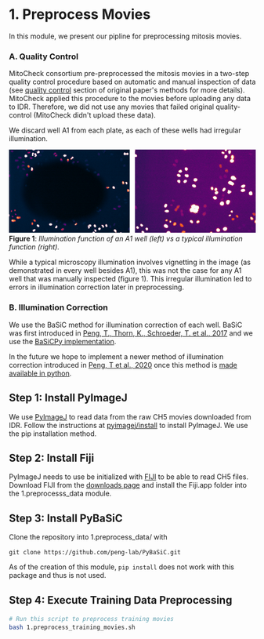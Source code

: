 # 1. Preprocess Movies

In this module, we present our pipline for preprocessing mitosis movies.

### A. Quality Control

MitoCheck consortium pre-preprocessed the mitosis movies in a two-step quality control procedure based on automatic and manual inspection of data (see [quality control](https://static-content.springer.com/esm/art%3A10.1038%2Fnature08869/MediaObjects/41586_2010_BFnature08869_MOESM58_ESM.pdf) section of original paper's methods for more details).
MitoCheck applied this procedure to the movies before uploading any data to IDR.
Therefore, we did not use any movies that failed original quality-control (MitoCheck didn't upload these data).

We discard well A1 from each plate, as each of these wells had irregular illumination. 

![Illumination Functions](images/illumination_functions.png "Illumination Functions")
**Figure 1**: *Illumination function of an A1 well (left) vs a typical illumination function (right).*

While a typical microscopy illumination involves vignetting in the image (as demonstrated in every well besides A1), this was not the case for any A1 well that was manually inspected (figure 1).
This irregular illumination led to errors in illumination correction later in preprocessing.

### B. Illumination Correction 

We use the BaSiC method for illumination correction of each well.
BaSiC was first introduced in [Peng, T., Thorn, K., Schroeder, T. et al., 2017](https://doi.org/10.1038/ncomms14836) and we use the [BaSiCPy implementation](https://github.com/peng-lab/BaSiCPy).

In the future we hope to implement a newer method of illumination correction introduced in [Peng, T et al., 2020](https://doi.org/10.1007/978-3-030-59722-1_17) once this method is [made available in python](https://github.com/peng-lab/BaSiCPy/issues/65).

## Step 1: Install PyImageJ

We use [PyImageJ](https://github.com/imagej/pyimagej) to read data from the raw CH5 movies downloaded from IDR.
Follow the instructions at [pyimagej/install](https://github.com/imagej/pyimagej/blob/master/doc/Install.md) to install PyImageJ.
We use the pip installation method.

## Step 2: Install Fiji

PyImageJ needs to use be initialized with [FIJI](https://imagej.net/software/fiji/) to be able to read CH5 files.
Download FIJI from the [downloads page](https://imagej.net/software/fiji/downloads) and install the Fiji.app folder into the 1.preprocesss_data module.

## Step 3: Install PyBaSiC

Clone the repository into 1.preprocess_data/ with 

```console
git clone https://github.com/peng-lab/PyBaSiC.git
```

As of the creation of this module, `pip install` does not work with this package and thus is not used.

## Step 4: Execute Training Data Preprocessing

```bash
# Run this script to preprocess training movies
bash 1.preprocess_training_movies.sh
```